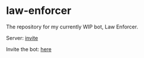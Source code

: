 # law-enforcer
The repository for my currently WIP bot, Law Enforcer.

Server: [invite](https://discord.gg/jsP2HY6)

Invite the bot: [here](https://discordapp.com/api/oauth2/authorize?client_id=696124534679535728&permissions=268561591&scope=bot)

